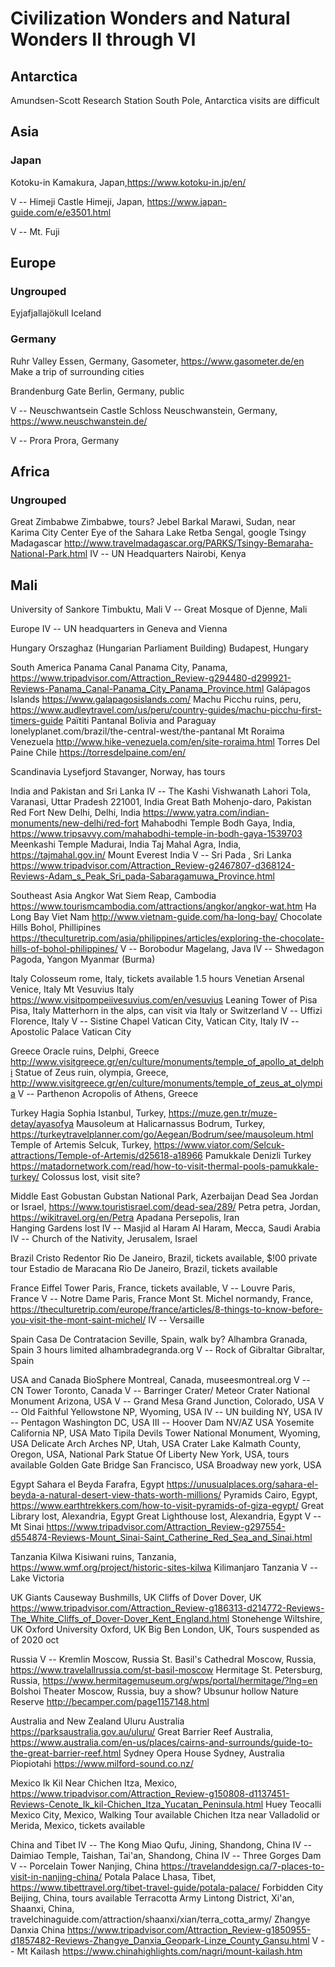 # Civilization Wonders and Natural Wonders II through VI

## Antarctica
Amundsen-Scott Research Station South Pole, Antarctica visits are difficult

## Asia

### Japan
Kotoku-in Kamakura, Japan,https://www.kotoku-in.jp/en/

V -- Himeji Castle Himeji, Japan, https://www.japan-guide.com/e/e3501.html

V -- Mt. Fuji

## Europe
### Ungrouped
Eyjafjallajökull Iceland
### Germany
Ruhr Valley Essen, Germany, Gasometer, https://www.gasometer.de/en Make a trip of surrounding cities

Brandenburg Gate Berlin, Germany, public

V -- Neuschwantsein Castle Schloss Neuschwanstein, Germany, https://www.neuschwanstein.de/

V -- Prora Prora, Germany

## Africa
### Ungrouped
Great Zimbabwe Zimbabwe, tours?
Jebel Barkal Marawi, Sudan, near Karima City Center
Eye of the Sahara
Lake Retba Sengal, google
Tsingy Madagascar http://www.travelmadagascar.org/PARKS/Tsingy-Bemaraha-National-Park.html
IV -- UN Headquarters Nairobi, Kenya

## Mali
University of Sankore Timbuktu, Mali
V -- Great Mosque of Djenne, Mali



Europe
IV -- UN headquarters in Geneva and Vienna

Hungary
Orszaghaz (Hungarian Parliament Building) Budapest, Hungary

South America
Panama Canal Panama City, Panama, https://www.tripadvisor.com/Attraction_Review-g294480-d299921-Reviews-Panama_Canal-Panama_City_Panama_Province.html
Galápagos Islands https://www.galapagosislands.com/
Machu Picchu ruins, peru, https://www.audleytravel.com/us/peru/country-guides/machu-picchu-first-timers-guide
Païtiti
Pantanal Bolivia and Paraguay lonelyplanet.com/brazil/the-central-west/the-pantanal
Mt Roraima Venezuela http://www.hike-venezuela.com/en/site-roraima.html
Torres Del Paine Chile https://torresdelpaine.com/en/

Scandinavia
Lysefjord Stavanger, Norway, has tours

India and Pakistan and Sri Lanka
IV -- The Kashi Vishwanath  Lahori Tola, Varanasi, Uttar Pradesh 221001, India
Great Bath Mohenjo-daro, Pakistan
Red Fort New Delhi, Delhi, India https://www.yatra.com/indian-monuments/new-delhi/red-fort
Mahabodhi Temple Bodh Gaya, India, https://www.tripsavvy.com/mahabodhi-temple-in-bodh-gaya-1539703 
Meenkashi Temple Madurai, India
Taj Mahal Agra, India, https://tajmahal.gov.in/
Mount Everest India
V -- Sri Pada , Sri Lanka https://www.tripadvisor.com/Attraction_Review-g2467807-d368124-Reviews-Adam_s_Peak_Sri_pada-Sabaragamuwa_Province.html

Southeast Asia
Angkor Wat Siem Reap, Cambodia https://www.tourismcambodia.com/attractions/angkor/angkor-wat.htm
Ha Long Bay Viet Nam http://www.vietnam-guide.com/ha-long-bay/
Chocolate Hills Bohol, Phillipines https://theculturetrip.com/asia/philippines/articles/exploring-the-chocolate-hills-of-bohol-philippines/
V -- Borobodur Magelang, Java
IV -- Shwedagon Pagoda, Yangon Myanmar (Burma)

Italy
Colosseum rome, Italy, tickets available 1.5 hours
Venetian Arsenal Venice, Italy
Mt Vesuvius Italy https://www.visitpompeiivesuvius.com/en/vesuvius
Leaning Tower of Pisa Pisa, Italy 
Matterhorn in the alps, can visit via Italy or Switzerland 
V -- Uffizi Florence, Italy
V -- Sistine Chapel Vatican City, Vatican City, Italy
IV -- Apostolic Palace Vatican City

Greece
Oracle ruins, Delphi, Greece http://www.visitgreece.gr/en/culture/monuments/temple_of_apollo_at_delphi
Statue of Zeus ruin, olympia, Greece, http://www.visitgreece.gr/en/culture/monuments/temple_of_zeus_at_olympia 
V -- Parthenon Acropolis of Athens, Greece 

Turkey
Hagia Sophia Istanbul, Turkey, https://muze.gen.tr/muze-detay/ayasofya
Mausoleum at Halicarnassus Bodrum, Turkey, https://turkeytravelplanner.com/go/Aegean/Bodrum/see/mausoleum.html
Temple of Artemis Selcuk, Turkey, https://www.viator.com/Selcuk-attractions/Temple-of-Artemis/d25618-a18966
Pamukkale Denizli Turkey https://matadornetwork.com/read/how-to-visit-thermal-pools-pamukkale-turkey/
Colossus lost, visit site?

Middle East
Gobustan Gubstan National Park, Azerbaijan
Dead Sea Jordan or Israel, https://www.touristisrael.com/dead-sea/289/
Petra petra, Jordan, https://wikitravel.org/en/Petra
Apadana Persepolis, Iran  
Hanging Gardens lost
IV -- Masjid al Haram Al Haram, Mecca, Saudi Arabia
IV -- Church of the Nativity, Jerusalem, Israel

Brazil
Cristo Redentor Rio De Janeiro, Brazil, tickets available, $!00 private tour
Estadio de Maracana Rio De Janeiro, Brazil, tickets available

France
Eiffel Tower Paris, France, tickets available, 
V -- Louvre Paris, France
V -- Notre Dame Paris, France
Mont St. Michel normandy, France, https://theculturetrip.com/europe/france/articles/8-things-to-know-before-you-visit-the-mont-saint-michel/
IV -- Versaille

Spain
Casa De Contratacion Seville, Spain, walk by?
Alhambra Granada, Spain 3 hours limited alhambradegranda.org
V -- Rock of Gibraltar Gibraltar, Spain

USA and Canada
BioSphere Montreal, Canada, museesmontreal.org
V -- CN Tower Toronto, Canada
V -- Barringer Crater/ Meteor Crater National Monument Arizona, USA
V -- Grand Mesa Grand Junction, Colorado, USA
V -- Old Faithful Yellowstone NP, Wyoming, USA
IV -- UN building NY, USA
IV -- Pentagon Washington DC, USA
III -- Hoover Dam NV/AZ USA
Yosemite California NP, USA
Mato Tipila Devils Tower National Monument, Wyoming, USA
Delicate Arch Arches NP, Utah, USA
Crater Lake Kalmath County, Oregon, USA, National Park
Statue Of Liberty New York, USA, tours available
Golden Gate Bridge San Francisco, USA
Broadway new york, USA

Egypt
Sahara el Beyda Farafra, Egypt https://unusualplaces.org/sahara-el-beyda-a-natural-desert-view-thats-worth-millions/
Pyramids Cairo, Egypt, https://www.earthtrekkers.com/how-to-visit-pyramids-of-giza-egypt/
Great Library lost, Alexandria, Egypt
Great Lighthouse lost, Alexandria, Egypt
V -- Mt Sinai https://www.tripadvisor.com/Attraction_Review-g297554-d554874-Reviews-Mount_Sinai-Saint_Catherine_Red_Sea_and_Sinai.html

Tanzania
Kilwa Kisiwani ruins, Tanzania, https://www.wmf.org/project/historic-sites-kilwa
Kilimanjaro Tanzania
V -- Lake Victoria

UK
Giants Causeway Bushmills, UK
Cliffs of Dover Dover, UK https://www.tripadvisor.com/Attraction_Review-g186313-d214772-Reviews-The_White_Cliffs_of_Dover-Dover_Kent_England.html
Stonehenge Wiltshire, UK
Oxford University Oxford, UK
Big Ben London, UK, Tours suspended as of 2020 oct

Russia
V -- Kremlin Moscow, Russia
St. Basil's Cathedral Moscow, Russia, https://www.travelallrussia.com/st-basil-moscow
Hermitage St. Petersburg, Russia, https://www.hermitagemuseum.org/wps/portal/hermitage/?lng=en
Bolshoi Theater Moscow, Russia, buy a show?
Ubsunur hollow Nature Reserve http://becamper.com/page1157148.html

Australia and New Zealand
Uluru Australia https://parksaustralia.gov.au/uluru/
Great Barrier Reef Australia, https://www.australia.com/en-us/places/cairns-and-surrounds/guide-to-the-great-barrier-reef.html
Sydney Opera House Sydney, Australia
Piopiotahi https://www.milford-sound.co.nz/

Mexico
Ik Kil Near Chichen Itza, Mexico, https://www.tripadvisor.com/Attraction_Review-g150808-d1137451-Reviews-Cenote_Ik_kil-Chichen_Itza_Yucatan_Peninsula.html
Huey Teocalli Mexico City, Mexico, Walking Tour available
Chichen Itza near Valladolid or Merida, Mexico, tickets available

China and Tibet
IV -- The Kong Miao Qufu, Jining, Shandong, China
IV -- Daimiao Temple, Taishan, Tai'an, Shandong, China
IV -- Three Gorges Dam 
V -- Porcelain Tower Nanjing, China https://travelanddesign.ca/7-places-to-visit-in-nanjing-china/
Potala Palace Lhasa, Tibet, https://www.tibettravel.org/tibet-travel-guide/potala-palace/
Forbidden City Beijing, China, tours available
Terracotta Army Lintong District, Xi'an, Shaanxi, China, travelchinaguide.com/attraction/shaanxi/xian/terra_cotta_army/
Zhangye Danxia China https://www.tripadvisor.com/Attraction_Review-g1850955-d1857482-Reviews-Zhangye_Danxia_Geopark-Linze_County_Gansu.html
V -- Mt Kailash https://www.chinahighlights.com/nagri/mount-kailash.htm

